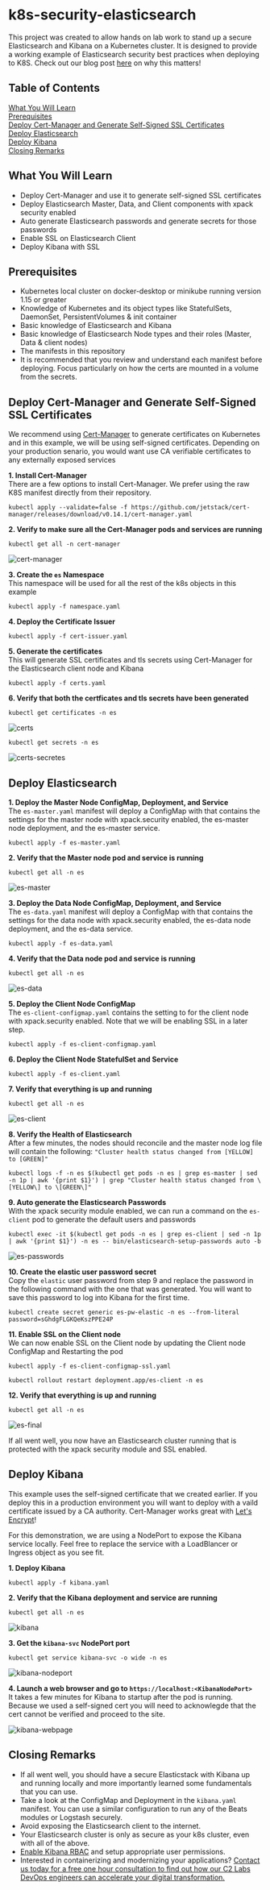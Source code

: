 # k8s-security-elasticsearch

This project was created to allow hands on lab work to stand up a secure Elasticsearch and Kibana on a Kubernetes cluster.  It is designed to provide a working example of Elasticsearch security best practices when deploying to K8S.  Check out our blog post [here](https://www.c2labs.com/news) on why this matters!

## Table of Contents

[What You Will Learn](#overview)<br>
[Prerequisites](#prereqs)<br>
[Deploy Cert-Manager and Generate Self-Signed SSL Certificates](#cert-manager)<br>
[Deploy Elasticsearch](#deploy-es)<br>
[Deploy Kibana](#deploy-kibana)<br>
[Closing Remarks](#closing-remarks)<br>

<a name="overview"/>

## What You Will Learn
- Deploy Cert-Manager and use it to generate self-signed SSL certificates
- Deploy Elasticsearch Master, Data, and Client components with xpack security enabled
- Auto generate Elasticsearch passwords and generate secrets for those passwords
- Enable SSL on Elasticsearch Client
- Deploy Kibana with SSL

<a name="prereqs"/>

## Prerequisites
- Kubernetes local cluster on docker-desktop or minikube running version 1.15 or greater
- Knowledge of Kubernetes and its object types like StatefulSets, DaemonSet, PersistentVolumes & init container
- Basic knowledge of Elasticsearch and Kibana
- Basic knowledge of Elasticsearch Node types and their roles (Master, Data & client nodes)
- The manifests in this repository
- It is recommended that you review and understand each manifest before deploying. Focus particularly on how the certs are mounted in a volume from the secrets.   

<a name="cert-manager"/>

## Deploy Cert-Manager and Generate Self-Signed SSL Certificates
We recommend using [Cert-Manager](https://cert-manager.io/docs/) to generate certificates on Kubernetes and in this example, we will be using self-signed certificates. Depending on your production senario, you would want use CA verifiable certificates to any externally exposed services 

**1. Install Cert-Manager**<br>
There are a few options to install Cert-Manager. We prefer using the raw K8S manifest directly from their repository. 

```
kubectl apply --validate=false -f https://github.com/jetstack/cert-manager/releases/download/v0.14.1/cert-manager.yaml
```

**2. Verify to make sure all the Cert-Manager pods and services are running**

```
kubectl get all -n cert-manager
```

![cert-manager](./screenshots/cert-manager.png)

**3. Create the `es` Namespace**<br>
This namespace will be used for all the rest of the k8s objects in this example

```
kubectl apply -f namespace.yaml
```

**4. Deploy the Certificate Issuer**

```
kubectl apply -f cert-issuer.yaml
```

**5. Generate the certificates**<br>
This will generate SSL certificates and tls secrets using Cert-Manager for the Elasticsearch client node and Kibana

```
kubectl apply -f certs.yaml
```


**6. Verify that both the certficates and tls secrets have been generated**

```
kubectl get certificates -n es
```

![certs](./screenshots/certs.png)

```
kubectl get secrets -n es
```

![certs-secretes](./screenshots/certs-secrets.png)

<a name="deploy-es"/>

## Deploy Elasticsearch

**1. Deploy the Master Node ConfigMap, Deployment, and Service**<br>
The `es-master.yaml` manifest will deploy a ConfigMap with that contains the settings for the master node with xpack.security enabled, the es-master node deployment, and the es-master service.

```
kubectl apply -f es-master.yaml
```

**2. Verify that the Master node pod and service is running**

```
kubectl get all -n es
```

![es-master](./screenshots/es-master.png)

**3. Deploy the Data Node ConfigMap, Deployment, and Service**<br>
The `es-data.yaml` manifest will deploy a ConfigMap with that contains the settings for the data node with xpack.security enabled, the es-data node deployment, and the es-data service. 

```
kubectl apply -f es-data.yaml
```

**4. Verify that the Data node pod and service is running**<br>

```
kubectl get all -n es
```

![es-data](./screenshots/es-data.png)

**5. Deploy the Client Node ConfigMap**<br>
The `es-client-configmap.yaml` contains the setting to for the client node with xpack.security enabled.  Note that we will be enabling SSL in a later step. 

```
kubectl apply -f es-client-configmap.yaml
```

**6. Deploy the Client Node StatefulSet and Service**<br>
 
```
kubectl apply -f es-client.yaml
```

**7. Verify that everything is up and running**

```
kubectl get all -n es
```

![es-client](./screenshots/es-client.png)

**8. Verify the Health of Elasticsearch**<br>
After a few minutes, the nodes should reconcile and the master node log file will contain the following: `"Cluster health status changed from [YELLOW] to [GREEN]"`

```
kubectl logs -f -n es $(kubectl get pods -n es | grep es-master | sed -n 1p | awk '{print $1}') | grep "Cluster health status changed from \[YELLOW\] to \[GREEN\]"
```

**9. Auto generate the Elasticsearch Passwords**<br>
With the xpack security module enabled, we can run a command on the `es-client` pod to generate the default users and passwords

```
kubectl exec -it $(kubectl get pods -n es | grep es-client | sed -n 1p | awk '{print $1}') -n es -- bin/elasticsearch-setup-passwords auto -b
```

![es-passwords](./screenshots/es-passwords.png)

**10. Create the elastic user password secret**<br> 
Copy the `elastic` user password from step 9 and replace the password in the following command with the one that was generated.  You will want to save this password to log into Kibana for the first time. 

```
kubectl create secret generic es-pw-elastic -n es --from-literal password=sGhdgFLGKQeKszPPE24P
```

**11. Enable SSL on the Client node**<br>
We can now enable SSL on the Client node by updating the Client node ConfigMap and Restarting the pod

```
kubectl apply -f es-client-configmap-ssl.yaml
```

```
kubectl rollout restart deployment.app/es-client -n es
```

**12. Verify that everything is up and running**<br>

```
kubectl get all -n es
```

![es-final](./screenshots/es-final.png)

If all went well, you now have an Elasticsearch cluster running that is protected with the xpack security module and SSL enabled.

<a name="deploy-kibana"/>

## Deploy Kibana
This example uses the self-signed certificate that we created earlier.  If you deploy this in a production environment you will want to deploy with a vaild certificate issued by a CA authority.  Cert-Manager works great with [Let's Encrypt](https://letsencrypt.org/)!  

For this demonstration, we are using a NodePort to expose the Kibana service locally. Feel free to replace the service with a LoadBlancer or Ingress object as you see fit. 

**1. Deploy Kibana**

```
kubectl apply -f kibana.yaml
```

**2. Verify that the Kibana deployment and service are running**

```
kubectl get all -n es
```

![kibana](./screenshots/kibana.png)

**3. Get the `kibana-svc` NodePort port**

```
kubectl get service kibana-svc -o wide -n es
```

![kibana-nodeport](./screenshots/kibana-nodeport.png)

**4. Launch a web browser and go to `https://localhost:<KibanaNodePort>`**<br>
It takes a few minutes for Kibana to startup after the pod is running.  Because we used a self-signed cert you will need to acknowlegde that the cert cannot be verified and proceed to the site.  

![kibana-webpage](./screenshots/kibana-webpage.png)

<a name="closing-remarks"/>

## Closing Remarks
- If all went well, you should have a secure Elasticstack with Kibana up and running locally and more importantly learned some fundamentals that you can use. 
- Take a look at the ConfigMap and Deployment in the `kibana.yaml` manifest.  You can use a similar configuration to run any of the Beats modules or Logstash securely. 
- Avoid exposing the Elasticsearch client to the internet.
- Your Elasticsearch cluster is only as secure as your k8s cluster, even with all of the above.
- [Enable Kibana RBAC](https://www.elastic.co/guide/en/kibana/current/development-security-rbac.html) and setup appropriate user permissions.
- Interested in containerizing and modernizing your applications?  [Contact us today for a free one hour consultation to find out how our C2 Labs DevOps engineers can accelerate your digital transformation.](https://www.c2labs.com/contact-us)







